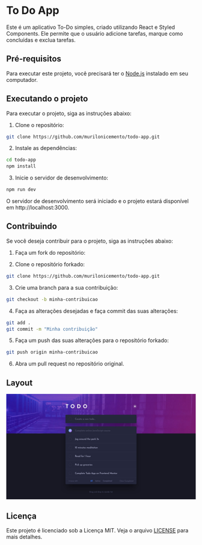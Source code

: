 # To Do App

Este é um aplicativo To-Do simples, criado utilizando React e Styled Components. Ele permite que o usuário adicione tarefas, marque como concluídas e exclua tarefas.

## Pré-requisitos

Para executar este projeto, você precisará ter o [Node.js](https://nodejs.org/) instalado em seu computador.

## Executando o projeto

Para executar o projeto, siga as instruções abaixo:

1. Clone o repositório:

```bash
git clone https://github.com/murilonicemento/todo-app.git
```

2. Instale as dependências:

```bash
cd todo-app
npm install
```

3. Inicie o servidor de desenvolvimento:

```bash
npm run dev
```

O servidor de desenvolvimento será iniciado e o projeto estará disponível em http://localhost:3000.

## Contribuindo

Se você deseja contribuir para o projeto, siga as instruções abaixo:

1. Faça um fork do repositório:

2. Clone o repositório forkado:

```bash
git clone https://github.com/murilonicemento/todo-app.git
```

3. Crie uma branch para a sua contribuição:

```bash
git checkout -b minha-contribuicao
```

4. Faça as alterações desejadas e faça commit das suas alterações:

```bash
git add .
git commit -m "Minha contribuição"
```

5. Faça um push das suas alterações para o repositório forkado:

```bash
git push origin minha-contribuicao
```

6. Abra um pull request no repositório original.

## Layout

<img src=".github/desktop-design-dark.jpg">

## Licença

Este projeto é licenciado sob a Licença MIT. Veja o arquivo [LICENSE](LICENSE) para mais detalhes.
